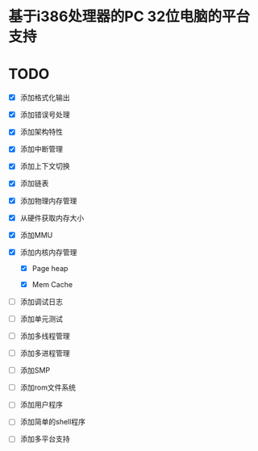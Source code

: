 # 基于i386处理器的PC 32位电脑的平台支持

# TODO

- [x] 添加格式化输出

- [x] 添加错误号处理

- [x] 添加架构特性

- [x] 添加中断管理

- [x] 添加上下文切换

- [x] 添加链表

- [x] 添加物理内存管理

- [x] 从硬件获取内存大小

- [x] 添加MMU

- [x] 添加内核内存管理

  - [x] Page heap

  - [x] Mem Cache

- [ ] 添加调试日志

- [ ] 添加单元测试

- [ ] 添加多线程管理

- [ ] 添加多进程管理

- [ ] 添加SMP

- [ ] 添加rom文件系统

- [ ] 添加用户程序

- [ ] 添加简单的shell程序

- [ ] 添加多平台支持
